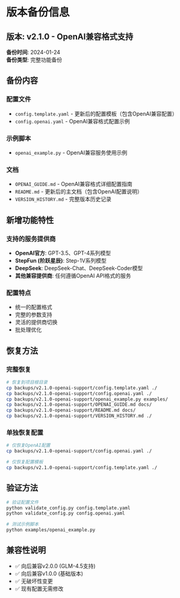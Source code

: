 # 版本备份信息

## 版本: v2.1.0 - OpenAI兼容格式支持
**备份时间**: 2024-01-24  
**备份类型**: 完整功能备份

## 备份内容

### 配置文件
- `config.template.yaml` - 更新后的配置模板（包含OpenAI兼容配置）
- `config.openai.yaml` - OpenAI兼容格式配置示例

### 示例脚本
- `openai_example.py` - OpenAI兼容服务使用示例

### 文档
- `OPENAI_GUIDE.md` - OpenAI兼容格式详细配置指南
- `README.md` - 更新后的主文档（包含OpenAI配置说明）
- `VERSION_HISTORY.md` - 完整版本历史记录

## 新增功能特性

### 支持的服务提供商
- **OpenAI官方**: GPT-3.5、GPT-4系列模型
- **StepFun (阶跃星辰)**: Step-1V系列模型
- **DeepSeek**: DeepSeek-Chat、DeepSeek-Coder模型
- **其他兼容提供商**: 任何遵循OpenAI API格式的服务

### 配置特点
- 统一的配置格式
- 完整的参数支持
- 灵活的提供商切换
- 批处理优化

## 恢复方法

### 完整恢复
```bash
# 恢复到项目根目录
cp backups/v2.1.0-openai-support/config.template.yaml ./
cp backups/v2.1.0-openai-support/config.openai.yaml ./
cp backups/v2.1.0-openai-support/openai_example.py examples/
cp backups/v2.1.0-openai-support/OPENAI_GUIDE.md docs/
cp backups/v2.1.0-openai-support/README.md docs/
cp backups/v2.1.0-openai-support/VERSION_HISTORY.md ./
```

### 单独恢复配置
```bash
# 仅恢复OpenAI配置
cp backups/v2.1.0-openai-support/config.openai.yaml ./

# 仅恢复配置模板
cp backups/v2.1.0-openai-support/config.template.yaml ./
```

## 验证方法
```bash
# 验证配置文件
python validate_config.py config.template.yaml
python validate_config.py config.openai.yaml

# 测试示例脚本
python examples/openai_example.py
```

## 兼容性说明
- ✅ 向后兼容v2.0.0 (GLM-4.5支持)
- ✅ 向后兼容v1.0.0 (基础版本)
- ✅ 无破坏性变更
- ✅ 现有配置无需修改